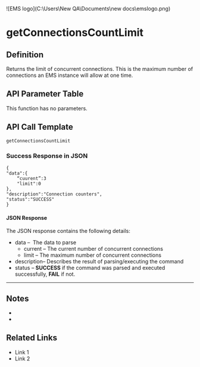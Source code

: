 ![EMS logo](C:\Users\New QA\Documents\new docs\emslogo.png)



# getConnectionsCountLimit



## Definition

Returns the limit of concurrent connections. This is the maximum number of connections an EMS instance will allow at one time.





## API Parameter Table

This function has no parameters.



## API Call Template

``` 
getConnectionsCountLimit
```



### Success Response in JSON

``` 
{
"data":{
    “cuurent”:3
    "limit":0
},
"description":"Connection counters",
"status":"SUCCESS"
}
```



#### JSON Response

The JSON response contains the following details:

- data –  The data to parse
  - current – The current number of concurrent connections
  - limit – The maximum number of concurrent connections
- description– Describes the result of parsing/executing the command
- status – **SUCCESS** if the command was parsed and executed successfully, **FAIL** if not.

------

## Notes

- ​
- ​





## **Related Links**

- Link 1
- Link 2